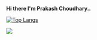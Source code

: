 **Hi there I'm Prakash Choudhary..**

[![Top Langs](https://github-readme-stats.vercel.app/api/top-langs/?username=prakash18399)](https://github.com/anuraghazra/github-readme-stats)

<img src="https://github-readme-stats.vercel.app/api?username=prakash18399&&show_icons=true&title_color=010004&icon_color=bb2acf&text_color=ffffff&bg_color=f0f8ff">
